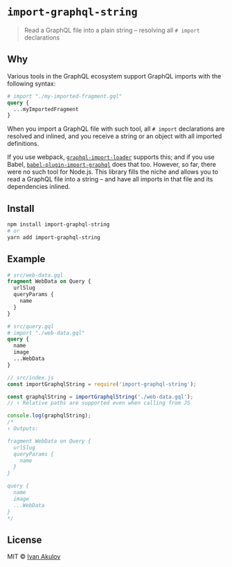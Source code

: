 # `import-graphql-string`

> Read a GraphQL file into a plain string – resolving all `# import` declarations

## Why

Various tools in the GraphQL ecosystem support GraphQL imports with the following syntax:

```graphql
# import "./my-imported-fragment.gql"
query {
  ...myImportedFragment
}
```

When you import a GraphQL file with such tool, all `# import` declarations are resolved and inlined, and you receive a string or an object with all imported definitions.

If you use webpack, [`graphql-import-loader`](https://github.com/prisma/graphql-import-loader) supports this; and if you use Babel, [`babel-plugin-import-graphql`](https://github.com/detrohutt/babel-plugin-import-graphql) does that too. However, so far, there were no such tool for Node.js. This library fills the niche and allows you to read a GraphQL file into a string – and have all imports in that file and its dependencies inlined.

## Install

```sh
npm install import-graphql-string
# or
yarn add import-graphql-string
```

## Example

```graphql
# src/web-data.gql
fragment WebData on Query {
  urlSlug
  queryParams {
    name
  }
}

# src/query.gql
# import "./web-data.gql"
query {
  name
  image
  ...WebData
}
```

```js
// src/index.js
const importGraphqlString = require('import-graphql-string');

const graphqlString = importGraphqlString('./web-data.gql');
// ↑ Relative paths are supported even when calling from JS

console.log(graphqlString);
/*
↑ Outputs: 

fragment WebData on Query {
  urlSlug
  queryParams {
    name
  }
}

query {
  name
  image
  ...WebData
}
*/
```

## License

MIT © [Ivan Akulov](https://iamakulov.com)
